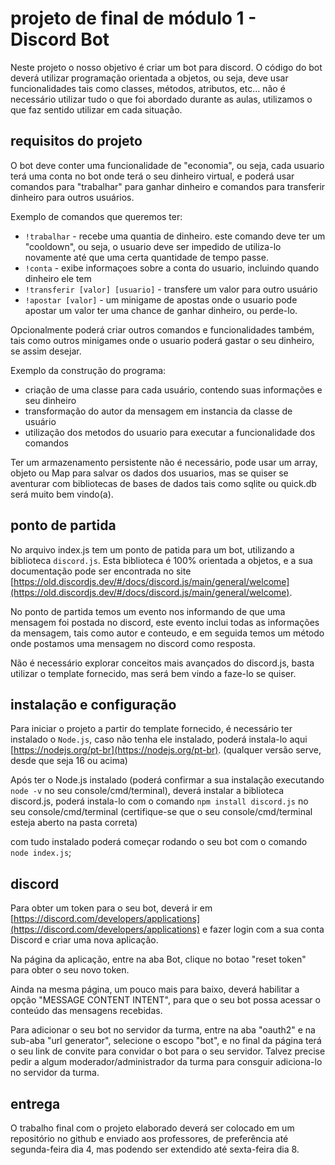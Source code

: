 # projeto de final de módulo 1 - Discord Bot

Neste projeto o nosso objetivo é criar um bot para discord. O código do bot deverá utilizar programação orientada a objetos, ou seja, deve usar funcionalidades tais como classes, métodos, atributos, etc... não é necessário utilizar tudo o que foi abordado durante as aulas, utilizamos o que faz sentido utilizar em cada situação.

## requisitos do projeto

O bot deve conter uma funcionalidade de "economia", ou seja, cada usuario terá uma conta no bot onde terá o seu dinheiro virtual, e poderá usar comandos para "trabalhar" para ganhar dinheiro e comandos para transferir dinheiro para outros usuários.

Exemplo de comandos que queremos ter:

- `!trabalhar` - recebe uma quantia de dinheiro. este comando deve ter um "cooldown", ou seja, o usuario deve ser impedido de utiliza-lo novamente até que uma certa quantidade de tempo passe.
- `!conta` - exibe informaçoes sobre a conta do usuario, incluindo quando dinheiro ele tem
- `!transferir [valor] [usuario]` - transfere um valor para outro usuário
- `!apostar [valor]` - um minigame de apostas onde o usuario pode apostar um valor ter uma chance de ganhar dinheiro, ou perde-lo.

Opcionalmente poderá criar outros comandos e funcionalidades também, tais como outros minigames onde o usuario poderá gastar o seu dinheiro, se assim desejar.

Exemplo da construção do programa:

- criação de uma classe para cada usuário, contendo suas informações e seu dinheiro
- transformação do autor da mensagem em instancia da classe de usuário
- utilização dos metodos do usuario para executar a funcionalidade dos comandos

Ter um armazenamento persistente não é necessário, pode usar um array, objeto ou Map para salvar os dados dos usuarios, mas se quiser se aventurar com bibliotecas de bases de dados tais como sqlite ou quick.db será muito bem vindo(a).

## ponto de partida

No arquivo index.js tem um ponto de patida para um bot, utilizando a biblioteca `discord.js`. Esta biblioteca é 100% orientada a objetos, e a sua documentação pode ser encontrada no site [https://old.discordjs.dev/#/docs/discord.js/main/general/welcome](https://old.discordjs.dev/#/docs/discord.js/main/general/welcome).

No ponto de partida temos um evento nos informando de que uma mensagem foi postada no discord, este evento inclui todas as informações da mensagem, tais como autor e conteudo, e em seguida temos um método onde postamos uma mensagem no discord como resposta.

Não é necessário explorar conceitos mais avançados do discord.js, basta utilizar o template fornecido, mas será bem vindo a faze-lo se quiser.

## instalação e configuração

Para iniciar o projeto a partir do template fornecido, é necessário ter instalado o `Node.js`, caso não tenha ele instalado, poderá instala-lo aqui [https://nodejs.org/pt-br](https://nodejs.org/pt-br). (qualquer versão serve, desde que seja 16 ou acima)

Após ter o Node.js instalado (poderá confirmar a sua instalação executando `node -v` no seu console/cmd/terminal), deverá instalar a biblioteca discord.js, poderá instala-lo com o comando `npm install discord.js` no seu console/cmd/terminal (certifique-se que o seu console/cmd/terminal esteja aberto na pasta correta)

com tudo instalado poderá começar rodando o seu bot com o comando `node index.js`;

## discord

Para obter um token para o seu bot, deverá ir em [https://discord.com/developers/applications](https://discord.com/developers/applications) e fazer login com a sua conta Discord e criar uma nova aplicação.

Na página da aplicação, entre na aba Bot, clique no botao "reset token" para obter o seu novo token.

Ainda na mesma página, um pouco mais para baixo, deverá habilitar a opção "MESSAGE CONTENT INTENT", para que o seu bot possa acessar o conteúdo das mensagens recebidas.

Para adicionar o seu bot no servidor da turma, entre na aba "oauth2" e na sub-aba "url generator", selecione o escopo "bot", e no final da página terá o seu link de convite para convidar o bot para o seu servidor. Talvez precise pedir a algum moderador/administrador da turma para consguir adiciona-lo no servidor da turma.

## entrega

O trabalho final com o projeto elaborado deverá ser colocado em um repositório no github e enviado aos professores, de preferência até segunda-feira dia 4, mas podendo ser extendido até sexta-feira dia 8.
